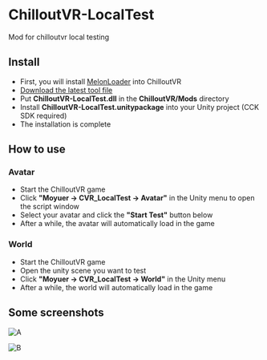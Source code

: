 # ChilloutVR-LocalTest
Mod for chilloutvr local testing

##  Install
 - First, you will install [MelonLoader](https://github.com/LavaGang/MelonLoader) into ChilloutVR
 - [Download the latest tool file](https://github.com/CMoyuer/ChilloutVR-LocalTest/releases/latest)
 - Put **ChilloutVR-LocalTest.dll** in the **ChilloutVR/Mods** directory
 - Install **ChilloutVR-LocalTest.unitypackage** into your Unity project (CCK SDK required)
 - The installation is complete
 
## How to use
### Avatar
 - Start the ChilloutVR game
 - Click **"Moyuer -> CVR_LocalTest -> Avatar"** in the Unity menu to open the script window
 - Select your avatar and click the **"Start Test"** button below
 - After a while, the avatar will automatically load in the game
 
### World
 - Start the ChilloutVR game
 - Open the unity scene you want to test
 - Click **"Moyuer -> CVR_LocalTest -> World"** in the Unity menu
 - After a while, the world will automatically load in the game
 
## Some screenshots

![A](https://user-images.githubusercontent.com/51113234/181872735-acbc883c-8048-44ac-98f9-c373b3c72fea.png)

![B](https://user-images.githubusercontent.com/51113234/181878552-5ca782a9-cf49-4c61-be62-ee9fa6670fff.png)
